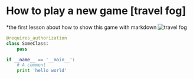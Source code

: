# How to play a new game [travel fog]

*the first lesson about how to show this game with markdown
![travel fog](https://timgsa.baidu.com/timg?image&quality=80&size=b9999_10000&sec=1518284573755&di=f8e689357d4ba5a5ff8ca2487541a52b&imgtype=0&src=http%3A%2F%2Fpic2.52pk.com%2Ffiles%2F180201%2F7247438_145620_1_lit.jpg)

```python
@requires_authorization
class SomeClass:
    pass

if __name__ == '__main__':
    # A comment
    print 'hello world'
    
    
